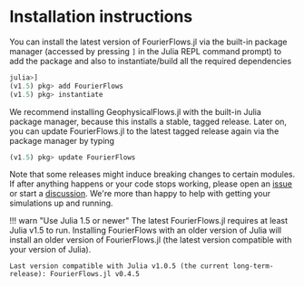 # Installation instructions

You can install the latest version of FourierFlows.jl via the built-in package manager 
(accessed by pressing `]` in the Julia REPL command prompt) to add the package and also to 
instantiate/build all the required dependencies

```julia
julia>]
(v1.5) pkg> add FourierFlows
(v1.5) pkg> instantiate
```

We recommend installing GeophysicalFlows.jl with the built-in Julia package manager, because 
this installs a stable, tagged release. Later on, you can update FourierFlows.jl to the 
latest tagged release again via the package manager by typing

```julia
(v1.5) pkg> update FourierFlows
```

Note that some releases might induce breaking changes to certain modules. If after anything 
happens or your code stops working, please open an [issue](https://github.com/FourierFlows/FourierFlows.jl/issues) 
or start a [discussion](https://github.com/FourierFlows/FourierFlows.jl/discussions). We're 
more than happy to help with getting your simulations up and running.

!!! warn "Use Julia 1.5 or newer"
    The latest FourierFlows.jl requires at least Julia v1.5 to run.
    Installing FourierFlows with an older version of Julia will install an older version 
    of FourierFlows.jl (the latest version compatible with your version of Julia).
        
    Last version compatible with Julia v1.0.5 (the current long-term-release): FourierFlows.jl v0.4.5
